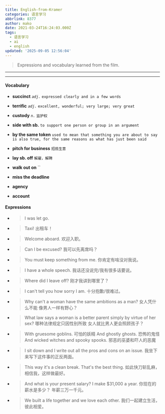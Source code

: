 ```yaml
---
title: English-from-Kramer
categories: 语言学习
abbrlink: 8377
author: mako
date: 2021-03-24T16:24:03.000Z
tags:
  - 语言学习
  - ai
  - english
updated: '2025-09-05 12:56:04'
---
```


>Expressions and vocabulary learned from the film.

<!--more-->
---



-----
#### Vocabulary

- **succinct**  *`adj.`*  `expressed clearly and in a few words`

- **terrific**  *`adj.`*  `excellent, wonderful; very large; very great`
  
- **custody**  *`n.`*  `监护权`

- **side with sb.**    `to support one person or group in an argument`
  
- **by the same token** `used to mean that something you are about to say is also true, for the same reasons as what has just been said`

- **pitch for business** `招揽生意`

- **lay sb. off** `解雇，解聘`

- **walk out on** ``
  
- **miss the deadline**
- **agency**
- **account** 

#### Expressions

- >I was let go.

- >Taxi!
出租车！

- >Welcome aboard. 
欢迎入职。


- >Can I be excused?
我可以先离席吗？

- >You must keep something from me. 
你肯定有啥没对我说。

- >I have a whole speech. 
我话还没说完/我有很多话要说。 


- >Where did I leave off?
刚才我讲到哪里了？

- >I can't tell you how sorry I am.
十分抱歉/很难过。

- >Why can't a woman have the same ambitions as a man?
女人凭什么不能 像男人一样有野心？



- >What law says a woman is a better parent simply by virtue of her sex?
哪种法律规定只因性别所致 女人就比男人更会照顾孩子？

- >With gruesome goblins. 可怕的妖精
And ghostly ghosts. 恐怖的鬼怪
And wicked witches and spooky spooks. 邪恶的巫婆和吓人的恶魔


- >I sit down and I write out all the pros and cons on an issue. 
我坐下来写下这件事的正反两面。



- >This way it's a clean break. That's the best thing.
如此快刀斩乱麻，相信我，这样做最好。


- >And what is your present salary? I make $31,000 a year.
你现在的薪水是多少？ 年薪三万一千元。



- >We built a life together and we love each other.
我们一起建立生活，彼此相爱。